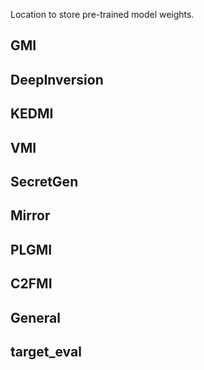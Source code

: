 Location to store pre-trained model weights.

## GMI

## DeepInversion

## KEDMI

## VMI

## SecretGen

## Mirror

## PLGMI

## C2FMI

## General

## target_eval
